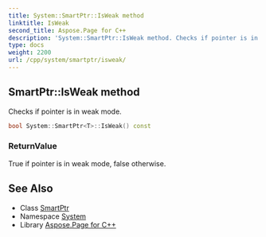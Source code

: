 ```yaml
---
title: System::SmartPtr::IsWeak method
linktitle: IsWeak
second_title: Aspose.Page for C++
description: 'System::SmartPtr::IsWeak method. Checks if pointer is in weak mode in C++.'
type: docs
weight: 2200
url: /cpp/system/smartptr/isweak/
---
```

## SmartPtr::IsWeak method


Checks if pointer is in weak mode.

```cpp
bool System::SmartPtr<T>::IsWeak() const
```


### ReturnValue

True if pointer is in weak mode, false otherwise.

## See Also

* Class [SmartPtr](../)
* Namespace [System](../../)
* Library [Aspose.Page for C++](../../../)

